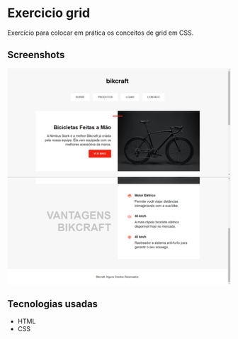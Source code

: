 # Exercicio grid

Exercício para colocar em prática os conceitos de grid em CSS.

## Screenshots

![preview](./.github/preview1.png)
![preview](./.github/preview2.png)

## Tecnologias usadas

- HTML
- CSS
